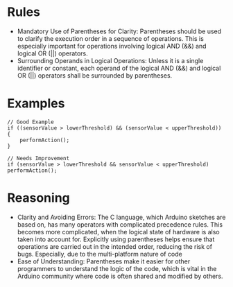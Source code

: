 # Rules
- Mandatory Use of Parentheses for Clarity: Parentheses should be used to clarify the execution order in a sequence of operations. This is especially important for operations involving logical AND (&&) and logical OR (||) operators.
- Surrounding Operands in Logical Operations: Unless it is a single identifier or constant, each operand of the logical AND (&&) and logical OR (||) operators shall be surrounded by parentheses. 

# Examples
```
// Good Example
if ((sensorValue > lowerThreshold) && (sensorValue < upperThreshold)) {
    performAction();
}

// Needs Improvement
if (sensorValue > lowerThreshold && sensorValue < upperThreshold) performAction();
```

# Reasoning
- Clarity and Avoiding Errors: The C language, which Arduino sketches are based on, has many operators with complicated precedence rules. This becomes more complicated, when the logical state of hardware is also taken into account for. Explicitly using parentheses helps ensure that operations are carried out in the intended order, reducing the risk of bugs. Especially, due to the multi-platform nature of code
- Ease of Understanding: Parentheses make it easier for other programmers to understand the logic of the code, which is vital in the Arduino community where code is often shared and modified by others.